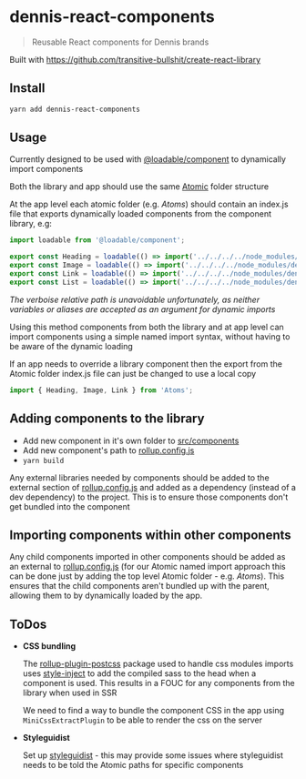 # dennis-react-components

> Reusable React components for Dennis brands

Built with https://github.com/transitive-bullshit/create-react-library

## Install

```bash
yarn add dennis-react-components
```

## Usage

Currently designed to be used with [@loadable/component](https://github.com/smooth-code/loadable-components) to dynamically import components

Both the library and app should use the same [Atomic](http://bradfrost.com/blog/post/atomic-web-design/) folder structure

At the app level each atomic folder (e.g. *Atoms*) should contain an index.js file that exports dynamically loaded components from the component library, e.g:

```jsx
import loadable from '@loadable/component';

export const Heading = loadable(() => import('../../../../node_modules/dennis-react-components/dist/Heading'));
export const Image = loadable(() => import('../../../../node_modules/dennis-react-components/dist/Image'));
export const Link = loadable(() => import('../../../../node_modules/dennis-react-components/dist/Link'));
export const List = loadable(() => import('../../../../node_modules/dennis-react-components/dist/List'))
```

_The verboise relative path is unavoidable unfortunately, as neither variables or aliases are accepted as an argument for dynamic imports_

Using this method components from both the library and at app level can import components using a simple named import syntax, without having to be aware of the dynamic loading

If an app needs to override a library component then the export from the Atomic folder index.js file can just be changed to use a local copy

```jsx
import { Heading, Image, Link } from 'Atoms';
```

## Adding components to the library

* Add new component in it's own folder to [src/components](src/components)
* Add new component's path to [rollup.config.js](rollup.config.js)
* `yarn build`

Any external libraries needed by components should be added to the external section of [rollup.config.js](rollup.config.js) and added as a dependency (instead of a dev dependency) to the project. This is to ensure those components don't get bundled into the component

## Importing components within other components

Any child components imported in other components should be added as an external to [rollup.config.js](rollup.config.js) (for our Atomic named import approach this can be done just by adding the top level Atomic folder - e.g. _Atoms_). This ensures that the child components aren't bundled up with the parent, allowing them to by dynamically loaded by the app.

## ToDos

* __CSS bundling__

  The [rollup-plugin-postcss](https://github.com/egoist/rollup-plugin-postcss) package used to handle css modules imports uses [style-inject](https://github.com/egoist/style-inject) to add the compiled sass to the head when a component is used. This results in a FOUC for any components from the library when used in SSR
  
  We need to find a way to bundle the component CSS in the app using `MiniCssExtractPlugin` to be able to render the css on the server

* __Styleguidist__

  Set up [styleguidist](https://github.com/styleguidist/react-styleguidist) - this may provide some issues where styleguidist needs to be told the Atomic paths for specific components